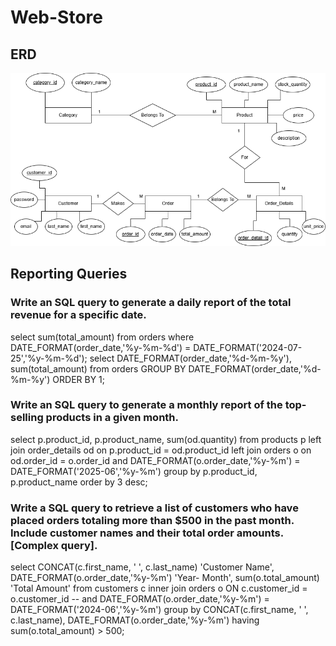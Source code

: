 # Web-Store

## ERD
![Web Store ERD!](https://raw.githubusercontent.com/Seif-El-Deen/Web-Store/refs/heads/main/Diagrams/Web%20Store%20ERD.png)

## Reporting Queries

### Write an SQL query to generate a daily report of the total revenue for a specific date.

 select sum(total_amount) from orders where DATE_FORMAT(order_date,'%y-%m-%d') = DATE_FORMAT('2024-07-25','%y-%m-%d');
 select DATE_FORMAT(order_date,'%d-%m-%y'), sum(total_amount) 
 from orders GROUP BY DATE_FORMAT(order_date,'%d-%m-%y')
 ORDER BY 1;

 ### Write an SQL query to generate a monthly report of the top-selling products in a given month.

select p.product_id, p.product_name, sum(od.quantity) 
from products p
left join order_details od 
on p.product_id = od.product_id
left join orders o
on od.order_id = o.order_id
and DATE_FORMAT(o.order_date,'%y-%m') = DATE_FORMAT('2025-06','%y-%m')
group by p.product_id, p.product_name
order by 3 desc;

### Write a SQL query to retrieve a list of customers who have placed orders totaling more than $500 in the past month. Include customer names and their total order amounts. [Complex query].

select CONCAT(c.first_name, ' ', c.last_name) 'Customer Name', DATE_FORMAT(o.order_date,'%y-%m') 'Year- Month', sum(o.total_amount) 'Total Amount'
from customers c
inner join orders o
ON c.customer_id = o.customer_id
-- and DATE_FORMAT(o.order_date,'%y-%m') = DATE_FORMAT('2024-06','%y-%m')
group by CONCAT(c.first_name, ' ', c.last_name), DATE_FORMAT(o.order_date,'%y-%m')
having sum(o.total_amount) > 500;
